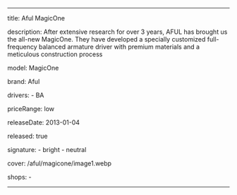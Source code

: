 ---

title: Aful MagicOne

description: After extensive research for over 3 years, AFUL has brought us the all-new MagicOne. They have developed a specially customized full-frequency balanced armature driver with premium materials and a meticulous construction process

model: MagicOne

brand: Aful

drivers: 
    - BA

priceRange: low

releaseDate: 2013-01-04

released: true

signature:
    - bright
    - neutral

cover: /aful/magicone/image1.webp

shops:
    - 

---
